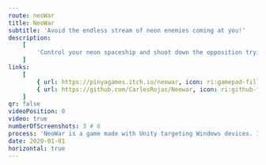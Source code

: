 ```yaml
---
route: neoWar
title: NeoWar
subtitle: 'Avoid the endless stream of neon enemies coming at you!'
description:
    [
        'Control your neon spaceship and shoot down the opposition trying to bring you down. Grab powerups to help you get out of sticky situations and hang on as much as possible.',
    ]
links:
    [
        { url: https://pinyagames.itch.io/neowar, icon: ri:gamepad-fill },
        { url: https://github.com/CarlesRojas/Neowar, icon: ri:github-fill },
    ]
qr: false
videoPosition: 0
video: true
numberOfScreenshots: 3 # 6
process: 'NeoWar is a game made with Unity targeting Windows devices. It was developed alongside Jaume Ballester and Santi Rubio. It was coded in C# and can be played online.'
date: 2020-01-01
horizontal: true
---
```

